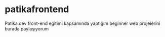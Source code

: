 # patikafrontend
Patika.dev front-end eğitimi kapsamında yaptığım beginner web projelerini burada paylaşıyorum